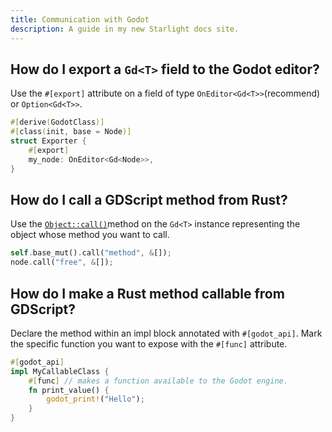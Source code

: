 ```yaml
---
title: Communication with Godot
description: A guide in my new Starlight docs site.
---
```


## How do I export a `Gd<T>` field to the Godot editor?

Use the `#[export]` attribute on a field of type `OnEditor<Gd<T>>`(recommend) or `Option<Gd<T>>`.

```rust
#[derive(GodotClass)]
#[class(init, base = Node)]
struct Exporter {
    #[export]
    my_node: OnEditor<Gd<Node>>,
}

```

## How do I call a GDScript method from Rust?

Use the [`Object::call()`](https://godot-rust.github.io/docs/gdext/master/godot/classes/struct.Object.html#method.call)method on the `Gd<T>` instance representing the object whose method you want to call.

```rust
self.base_mut().call("method", &[]);
node.call("free", &[]);
```

## How do I make a Rust method callable from GDScript?

Declare the method within an impl block annotated with `#[godot_api]`. Mark the specific function you want to expose with the `#[func]` attribute.

```rust
#[godot_api]
impl MyCallableClass {
    #[func] // makes a function available to the Godot engine.
    fn print_value() {
        godot_print!("Hello");
    }
}
```
